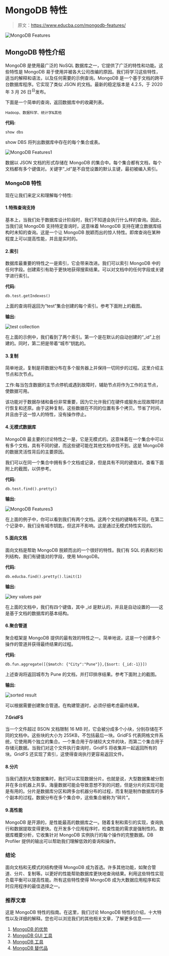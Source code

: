 # MongoDB 特性

> 原文：<https://www.educba.com/mongodb-features/>

![MongoDB Features](img/8b2155aa8ca5d6c6fc31d011f2387080.png)



## MongoDB 特性介绍

MongoDB 是使用最广泛的 NoSQL 数据库之一，它提供了广泛的特性和功能。这些特性是 MongoDB 易于使用并被各大公司改编的原因。我们将学习这些特性，适当的解释和语法，以及任何需要的示例查询。MongoDB 是一个基于文档的跨平台数据库程序。它实现了类似 JSON 的文档。最新的稳定版本是 4.2.5，于 2020 年 3 月 26 日<sup>日</sup>发布。

下面是一个简单的查询，返回数据库中的收藏列表。

<small>Hadoop、数据科学、统计学&其他</small>

**代码:**

`show dbs`

show DBS 将列出数据库中存在的每个集合或表。

![MongoDB Features1](img/9a948bc4058e1079a1f3071e64a70d56.png)



数据以 JSON 文档的形式存储在 MongoDB 的集合中。每个集合都有文档，每个文档都有多个键值对。关键字“_id”是不自觉设置的默认主键，最初被编入索引。

### MongoDB 特性

现在让我们来定义和理解每个特性:

#### 1.特殊查询支持

基本上，当我们处于数据库设计阶段时，我们不知道会执行什么样的查询。因此，当我们说 MongoDB 支持特定查询时，这意味着 MongoDB 支持在建立数据库结构时未知的查询。这是一个让 MongoDB 脱颖而出的惊人特性。即席查询在某种程度上可以提高性能，并且是实时的。

#### 2.索引

数据库最重要的特性之一是索引，它会带来改进。我们可以索引 MongoDB 中的任何字段。创建索引有助于更快地获得搜索结果。可以对文档中的任何字段或关键字进行索引。

**代码:**

`db.test.getIndexes()`

上面的查询将返回为“test”集合创建的每个索引。参考下面附上的截图。

**输出:**

![test collection](img/a4ad1d7095dcd2f88225bf242b22204a.png)



在上面的示例中，我们看到了两个索引。第一个是在默认的自动创建的“_id”上创建的。同时，第二把是带着“城市”钥匙的。

#### 3.复制

简单地说，复制是将数据分布在多个服务器上并保持一切同步的过程。这里介绍主节点和次节点。

工作:每当包含数据的主节点停机或遇到故障时，辅助节点将作为工作的主节点，使数据可用。

该功能对于数据存储和备份非常重要，因为它允许我们在硬件或服务出现故障时进行恢复和还原。由于这种复制，这些数据在不同的位置有多个拷贝。节省了时间，并且由于这一惊人的特性，没有操作停止。

#### 4.无模式数据库

MongoDB 最主要的讨论特性之一是，它是无模式的。这意味着在一个集合中可以有多个文档，具有不同的键，而这些键可能在其他文档中找不到。这是 MongoDB 的数据灵活性背后的主要原因。

我们可以在同一个集合中拥有多个文档或记录，但是具有不同的键值对。查看下面附上的截图，以供参考。

**代码:**

`db.test.find().pretty()`

**输出:**

![MongoDB Features3](img/fb8485d4787003111dbed3e3ff8cc828.png)



在上面的例子中，你可以看到我们有两个文档。这两个文档的键略有不同。在第二个记录中，我们没有城市钥匙，但这并不影响。这是通过无模式特性实现的。

#### 5.面向文档

面向文档是帮助 MongoDB 脱颖而出的一个很好的特性。我们有 SQL 的表和行和列结构，我们有键值对的字段，使用 MongoDB。

**代码:**

`db.educba.find().pretty().limit(1)`

**输出:**

![key values pair](img/6517fe43b160d4b9dedffde2ceb8734a.png)



在上面的文档中，我们有四个键值，其中 _id 是默认的，并且是自动设置的——这是基于文档的数据库的基本结构。

#### 6.聚合管道

聚合框架是 MongoDB 提供的最有效的特性之一。简单地说，这是一个创建多个操作的管道并获得最终结果的过程。

**代码:**

`db.fun.aggregate([{$match: {"City":"Pune"}},{$sort: {_id:-1}}])`

上述查询将返回城市为 Pune 的文档，并打印排序结果。参考下面附上的截图。

**输出:**

![sorted result](img/8e33d8953087d092ec6fe0d3b09df539.png)



可以根据需要创建聚合管道。在构建管道时，必须仔细考虑最终结果。

#### 7.GridFS

当一个文件超过 BSON 文档限制 16 MB 时，它会被分成多个小块，分别存储在不同的文档中。这些块的大小为 255KB，不包括最后一块。GridFS 代表网格文件系统，它使用两个独立的集合。一个集合用于存储较大文件的块，而第二个集合用于存储元数据。当我们对这个文件执行查询时，GridFS 将收集并一起返回所有的块。GridFS 还实现了索引，这使得查询执行更容易返回文件。

#### 8.分片

当我们遇到大型数据集时，我们可以实现数据分片。也就是说，大型数据集被分割并在多台机器上共享。海量数据可能会导致意想不到的问题，但是分片的实现可能是有用的。分片是数据库分区和跨多台机器分布的过程，而复制是制作数据库的多个副本的过程。数据分布在多个集合中，这些集合被称为“碎片”。

#### 9.高性能

MongoDB 是开源的，是性能最高的数据库之一。随着复制和索引的实现，查询执行和数据提取变得更快。在开发多个应用程序时，检查性能的需求是强制性的。数据库概要分析，它收集针对 MongoDB 实例执行的每个操作的完整数据。DB Profiler 提供的输出可以帮助我们理解低效的查询和操作。

### 结论

面向文档和无模式的结构使得 MongoDB 成为首选。许多其他功能，如聚合管道、分片、复制等。以更好的性能帮助数据库更快地查询结果。利用这些特性实现负载平衡可以提高性能。所有这些特性使得 MongoDB 成为大数据应用程序和实时应用程序的最佳选择之一。

### 推荐文章

这是 MongoDB 特性的指南。在这里，我们讨论 MongoDB 特性的介绍，十大特性以及详细的解释。您也可以浏览我们的其他相关文章，了解更多信息——

1.  [MongoDB 的优势](https://www.educba.com/advantages-of-mongodb/)
2.  [MongoDB GUI 工具](https://www.educba.com/mongodb-gui-tools/)
3.  [MongoDB 工具](https://www.educba.com/mongodb-tools/)
4.  [MongoDB 替代品](https://www.educba.com/mongodb-alternatives/)





